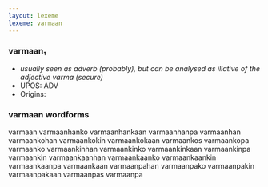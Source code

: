 ```yaml
---
layout: lexeme
lexeme: varmaan
---
```


###  varmaan₁

* _usually seen as adverb (probably), but can be analysed as illative of the adjective *varma* (secure)_
* UPOS:  ADV
* Origins: 


### varmaan wordforms

varmaan
varmaanhanko
varmaanhankaan
varmaanhanpa
varmaanhan
varmaankohan
varmaankokin
varmaankokaan
varmaankos
varmaankopa
varmaanko
varmaankinhan
varmaankinko
varmaankinkaan
varmaankinpa
varmaankin
varmaankaanhan
varmaankaanko
varmaankaankin
varmaankaanpa
varmaankaan
varmaanpahan
varmaanpako
varmaanpakin
varmaanpakaan
varmaanpas
varmaanpa

